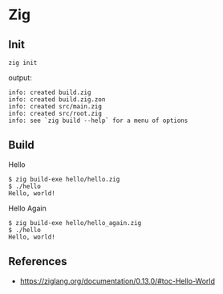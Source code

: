 # Zig

## Init
```
zig init
```

output:
```
info: created build.zig
info: created build.zig.zon
info: created src/main.zig
info: created src/root.zig
info: see `zig build --help` for a menu of options
```

## Build
Hello
```
$ zig build-exe hello/hello.zig
$ ./hello
Hello, world!
```

Hello Again
```
$ zig build-exe hello/hello_again.zig
$ ./hello
Hello, world!
```

## References
- https://ziglang.org/documentation/0.13.0/#toc-Hello-World
